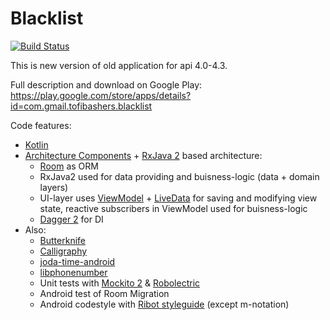  # Blacklist

[![Build Status](https://travis-ci.org/TofiBashers/Blacklist.svg?branch=master)](https://travis-ci.org/TofiBashers/Blacklist)

This is new version of old application for api 4.0-4.3.

Full description and download on Google Play: https://play.google.com/store/apps/details?id=com.gmail.tofibashers.blacklist

Code features:
  * [Kotlin](https://kotlinlang.org/)  
  * [Architecture Components](https://developer.android.com/topic/libraries/architecture/index.html) + [RxJava 2](https://github.com/ReactiveX/RxJava) based architecture:  
     * [Room](https://developer.android.com/topic/libraries/architecture/room.html) as ORM   
     * RxJava2 used for data providing and buisness-logic (data + domain layers)  
     * UI-layer uses [ViewModel](https://developer.android.com/topic/libraries/architecture/viewmodel.html) + [LiveData](https://developer.android.com/topic/libraries/architecture/livedata.html) for saving and modifying view state, reactive subscribers in ViewModel used for buisness-logic  
     * [Dagger 2](https://google.github.io/dagger/) for DI  
  * Also:  
     * [Butterknife](http://jakewharton.github.io/butterknife/)  
     * [Calligraphy](https://github.com/chrisjenx/Calligraphy)  
     * [joda-time-android](https://github.com/dlew/joda-time-android)  
     * [libphonenumber](https://github.com/googlei18n/libphonenumber)
     * Unit tests with [Mockito 2](http://site.mockito.org/) & [Robolectric](http://robolectric.org/)
     * Android test of Room Migration
     * Android codestyle with [Ribot styleguide](https://github.com/ribot/android-guidelines/blob/master/project_and_code_guidelines.md) (except m-notation)
